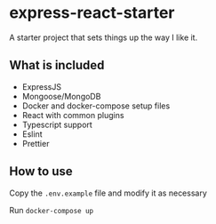 # express-react-starter
A starter project that sets things up the way I like it.

## What is included

* ExpressJS
* Mongoose/MongoDB
* Docker and docker-compose setup files
* React with common plugins
* Typescript support
* Eslint
* Prettier

## How to use

Copy the `.env.example` file and modify it as necessary

Run `docker-compose up`